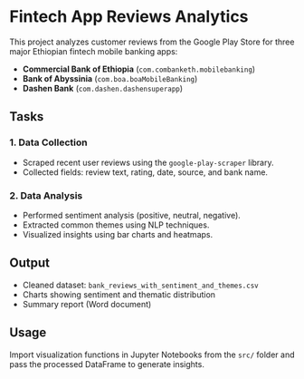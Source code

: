 # Fintech App Reviews Analytics

This project analyzes customer reviews from the Google Play Store for three major Ethiopian fintech mobile banking apps:

- **Commercial Bank of Ethiopia** (`com.combanketh.mobilebanking`)
- **Bank of Abyssinia** (`com.boa.boaMobileBanking`)
- **Dashen Bank** (`com.dashen.dashensuperapp`)

## Tasks

### 1. Data Collection

- Scraped recent user reviews using the `google-play-scraper` library.
- Collected fields: review text, rating, date, source, and bank name.

### 2. Data Analysis

- Performed sentiment analysis (positive, neutral, negative).
- Extracted common themes using NLP techniques.
- Visualized insights using bar charts and heatmaps.

## Output

- Cleaned dataset: `bank_reviews_with_sentiment_and_themes.csv`
- Charts showing sentiment and thematic distribution
- Summary report (Word document)

## Usage

Import visualization functions in Jupyter Notebooks from the `src/` folder and pass the processed DataFrame to generate insights.
